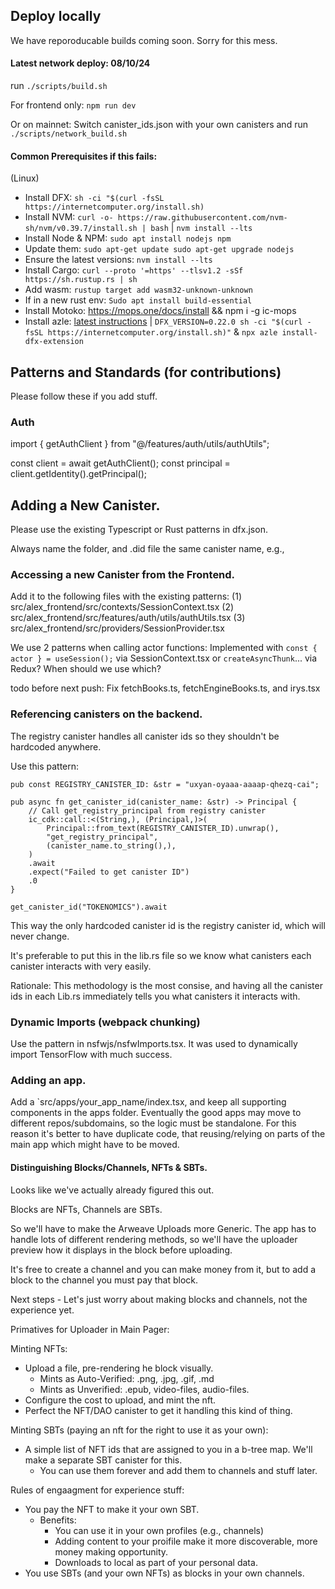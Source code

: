 

## Deploy locally

We have reporoducable builds coming soon. Sorry for this mess.

#### Latest network deploy: 08/10/24

run `./scripts/build.sh`

For frontend only: `npm run dev`

Or on mainnet: Switch canister_ids.json with your own canisters and run `./scripts/network_build.sh`

#### Common Prerequisites if this fails:
(Linux)
- Install DFX: `sh -ci "$(curl -fsSL https://internetcomputer.org/install.sh)`
- Install NVM: `curl -o- https://raw.githubusercontent.com/nvm-sh/nvm/v0.39.7/install.sh | bash` | `nvm install --lts`
- Install Node & NPM: `sudo apt install nodejs npm`
- Update them: `sudo apt-get update
sudo apt-get upgrade nodejs`
- Ensure the latest versions: `nvm install --lts`
- Install Cargo: `curl --proto '=https' --tlsv1.2 -sSf https://sh.rustup.rs | sh`
- Add wasm: `rustup target add wasm32-unknown-unknown`
- If in a new rust env: `Sudo apt install build-essential`
- Install Motoko: https://mops.one/docs/install && npm i -g ic-mops
- Install azle: [latest instructions](https://demergent-labs.github.io/azle/get_started.html#installation) | `DFX_VERSION=0.22.0 sh -ci "$(curl -fsSL https://internetcomputer.org/install.sh)"` & `npx azle install-dfx-extension`



## Patterns and Standards (for contributions)

Please follow these if you add stuff.

### Auth

import { getAuthClient } from "@/features/auth/utils/authUtils";

const client = await getAuthClient();
const principal = client.getIdentity().getPrincipal();

## Adding a New Canister.

Please use the existing Typescript or Rust patterns in dfx.json.

Always name the folder, and .did file the same canister name, e.g.,

### Accessing a new Canister from the Frontend.

Add it to the following files with the existing patterns:
    (1) src/alex_frontend/src/contexts/SessionContext.tsx
    (2) src/alex_frontend/src/features/auth/utils/authUtils.tsx
    (3) src/alex_frontend/src/providers/SessionProvider.tsx

We use 2 patterns when calling actor functions: Implemented with `const { actor } = useSession();` via SessionContext.tsx or `createAsyncThunk`... via Redux? When should we use which? 

todo before next push: Fix fetchBooks.ts, fetchEngineBooks.ts, and irys.tsx

### Referencing canisters on the backend.

The registry canister handles all canister ids so they shouldn't be hardcoded anywhere.

Use this pattern: 

```
pub const REGISTRY_CANISTER_ID: &str = "uxyan-oyaaa-aaaap-qhezq-cai";

pub async fn get_canister_id(canister_name: &str) -> Principal {
    // Call get_registry_principal from registry canister
    ic_cdk::call::<(String,), (Principal,)>(
        Principal::from_text(REGISTRY_CANISTER_ID).unwrap(),
        "get_registry_principal",
        (canister_name.to_string(),),
    )
    .await
    .expect("Failed to get canister ID")
    .0
}

get_canister_id("TOKENOMICS").await
```

This way the only hardcoded canister id is the registry canister id, which will never change.

It's preferable to put this in the lib.rs file so we know what canisters each canister interacts with very easily.

<!-- ```rust
pub const ALEX_CANISTER_ID: &str = "ysy5f-2qaaa-aaaap-qkmmq-cai";

pub fn alex_principal() -> Principal {
    get_principal(ALEX_CANISTER_ID)
}
```

Then when you need to reference it: 
```
use crate::alex_principal;

some_function(alex_principal(): Principal) {
  ...
}
``` -->

Rationale: This methodology is the most consise, and having all the canister ids in each Lib.rs immediately tells you what canisters it interacts with.

### Dynamic Imports (webpack chunking)

Use the pattern in nsfwjs/nsfwImports.tsx. It was used to dynamically import TensorFlow with much success.

### Adding an app.

Add a `src/apps/your_app_name/index.tsx, and keep all supporting components in the apps folder. Eventually the good apps may move to different repos/subdomains, so the logic must be standalone. For this reason it's better to have duplicate code, that reusing/relying on parts of the main app which might have to be moved.


#### Distinguishing Blocks/Channels, NFTs & SBTs.

Looks like we've actually already figured this out.

Blocks are NFTs, Channels are SBTs.

So we'll have to make the Arweave Uploads more Generic. The app has to handle lots of different rendering methods, so we'll have the uploader preview how it displays in the block before uploading.

It's free to create a channel and you can make money from it, but to add a block to the channel you must pay that block.

Next steps - Let's just worry about making blocks and channels, not the experience yet.

Primatives for Uploader in Main Pager:

  Minting NFTs:
  - Upload a file, pre-rendering he block visually.
    - Mints as Auto-Verified: .png, .jpg, .gif, .md
    - Mints as Unverified: .epub, video-files, audio-files.
  - Configure the cost to upload, and mint the nft.
  - Perfect the NFT/DAO canister to get it handling this kind of thing.

  Minting SBTs (paying an nft for the right to use it as your own):
  - A simple list of NFT ids that are assigned to you in a b-tree map. We'll make a separate SBT canister for this.
    - You can use them forever and add them to channels and stuff later.

Rules of engaagment for experience stuff:
  - You pay the NFT to make it your own SBT.
    - Benefits: 
      - You can use it in your own profiles (e.g., channels)
      - Adding content to your proifile make it more discoverable, more money making opportunity.
      - Downloads to local as part of your personal data.
  - You use SBTs (and your own NFTs) as blocks in your own channels.
